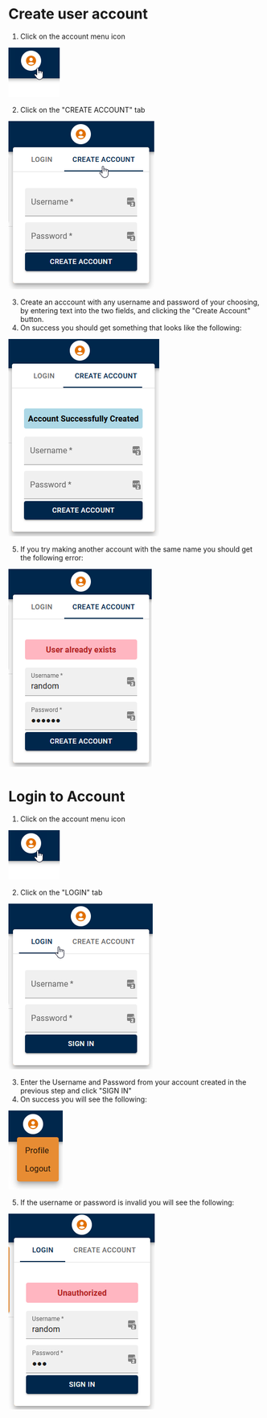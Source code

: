 # Create user account

1. Click on the account menu icon

![Account Menu](./images/account_menu_icon.png)

2. Click on the "CREATE ACCOUNT" tab

![Create Account Tab](./images/creat_account_tab.png)

3. Create an acccount with any username and password of your choosing, by entering text into the two fields, and clicking the "Create Account" button.
4. On success you should get something that looks like the following:

![Account Success](./images/account_success.png)

5. If you try making another account with the same name you should get the following error:

![Account Failure](./images/account_failure.png)

# Login to Account

1. Click on the account menu icon

![Account Menu](./images/account_menu_icon.png)

2. Click on the "LOGIN" tab

![Login Tab](./images/login_tab.png)

3. Enter the Username and Password from your account created in the previous step and click "SIGN IN"
4. On success you will see the following:

![Account Menu](./images/account_menu.png)

5. If the username or password is invalid you will see the following:

![Invalid Login](./images/invalid_login.png)
